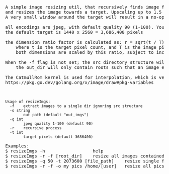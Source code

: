 <pre>
A simple image resizing util, that recursively finds image files of several types {jpeg, png, tiff, webp, bmp}
and resizes the image towards a target. Upscaling up to 1.5 increase ratio; and any degree of decrease needed.
A very small window around the target will result in a no-op and the image will be copied instead without conversion to jpeg.

all encodings are jpeg, with default quality 90 (1-100). You can change this with the -q flag.
the default target is 1440 x 2560 = 3,686,400 pixels

the dimension ratio factor is calculated as: r = sqrt(t / T)
    where t is the target pixel count, and T is the image pixel count
    both dimensions are scaled by this ratio, subject to increase constraints

When the -f flag is not set; the src directory structure will be re-produced in the out dir defined by -o
    the out_dir will only contain roots such that an image exists in that tree

The CatmullRom kernel is used for interpolation, which is very slow, but produces nice resizing results.
https://pkg.go.dev/golang.org/x/image/draw#pkg-variables


</pre>

```
Usage of resizeImgs:
  -f	extract images to a single dir ignoring src structure
  -o string
    	out path (default "out_imgs")
  -q int
    	jpeg quality 1-100 (default 90)
  -r	recursive process
  -t int
    	target pixels (default 3686400)
```
<pre>
Examples:
$ resizeImgs -h                  help
$ resizeImgs -r -f [root_dir]    resize all images contained in the root_dir tree and store in flat dir
$ resizeImgs -q 50 -t 2073600 [file_path]    resize single file with jpeg quality 50 to target 1080x1920
$ resizeImgs -r -f -o my_pics /home/[user]   resize all pics from your home tree storing in dir my_pics
</pre>